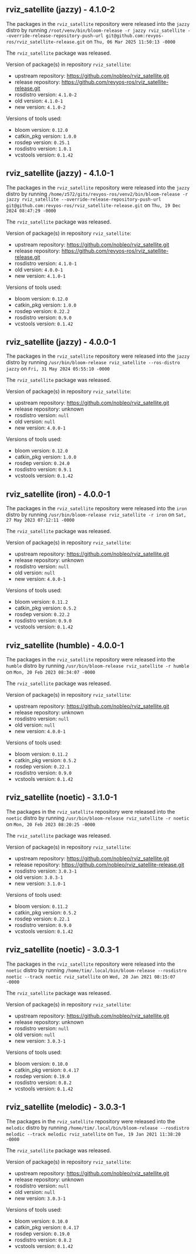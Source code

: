 ## rviz_satellite (jazzy) - 4.1.0-2

The packages in the `rviz_satellite` repository were released into the `jazzy` distro by running `/root/venv/bin/bloom-release -r jazzy rviz_satellite --override-release-repository-push-url git@github.com:revyos-ros/rviz_satellite-release.git` on `Thu, 06 Mar 2025 11:50:13 -0000`

The `rviz_satellite` package was released.

Version of package(s) in repository `rviz_satellite`:

- upstream repository: https://github.com/nobleo/rviz_satellite.git
- release repository: https://github.com/revyos-ros/rviz_satellite-release.git
- rosdistro version: `4.1.0-2`
- old version: `4.1.0-1`
- new version: `4.1.0-2`

Versions of tools used:

- bloom version: `0.12.0`
- catkin_pkg version: `1.0.0`
- rosdep version: `0.25.1`
- rosdistro version: `1.0.1`
- vcstools version: `0.1.42`


## rviz_satellite (jazzy) - 4.1.0-1

The packages in the `rviz_satellite` repository were released into the `jazzy` distro by running `/home/z572/gits/revyos-ros/venv2/bin/bloom-release -r jazzy rviz_satellite --override-release-repository-push-url git@github.com:revyos-ros/rviz_satellite-release.git` on `Thu, 19 Dec 2024 08:47:29 -0000`

The `rviz_satellite` package was released.

Version of package(s) in repository `rviz_satellite`:

- upstream repository: https://github.com/nobleo/rviz_satellite.git
- release repository: https://github.com/revyos-ros/rviz_satellite-release.git
- rosdistro version: `4.1.0-1`
- old version: `4.0.0-1`
- new version: `4.1.0-1`

Versions of tools used:

- bloom version: `0.12.0`
- catkin_pkg version: `1.0.0`
- rosdep version: `0.22.2`
- rosdistro version: `0.9.0`
- vcstools version: `0.1.42`


## rviz_satellite (jazzy) - 4.0.0-1

The packages in the `rviz_satellite` repository were released into the `jazzy` distro by running `/usr/bin/bloom-release rviz_satellite --ros-distro jazzy` on `Fri, 31 May 2024 05:55:10 -0000`

The `rviz_satellite` package was released.

Version of package(s) in repository `rviz_satellite`:

- upstream repository: https://github.com/nobleo/rviz_satellite.git
- release repository: unknown
- rosdistro version: `null`
- old version: `null`
- new version: `4.0.0-1`

Versions of tools used:

- bloom version: `0.12.0`
- catkin_pkg version: `1.0.0`
- rosdep version: `0.24.0`
- rosdistro version: `0.9.1`
- vcstools version: `0.1.42`


## rviz_satellite (iron) - 4.0.0-1

The packages in the `rviz_satellite` repository were released into the `iron` distro by running `/usr/bin/bloom-release rviz_satellite -r iron` on `Sat, 27 May 2023 07:12:11 -0000`

The `rviz_satellite` package was released.

Version of package(s) in repository `rviz_satellite`:

- upstream repository: https://github.com/nobleo/rviz_satellite.git
- release repository: unknown
- rosdistro version: `null`
- old version: `null`
- new version: `4.0.0-1`

Versions of tools used:

- bloom version: `0.11.2`
- catkin_pkg version: `0.5.2`
- rosdep version: `0.22.2`
- rosdistro version: `0.9.0`
- vcstools version: `0.1.42`


## rviz_satellite (humble) - 4.0.0-1

The packages in the `rviz_satellite` repository were released into the `humble` distro by running `/usr/bin/bloom-release rviz_satellite -r humble` on `Mon, 20 Feb 2023 08:34:07 -0000`

The `rviz_satellite` package was released.

Version of package(s) in repository `rviz_satellite`:

- upstream repository: https://github.com/nobleo/rviz_satellite.git
- release repository: unknown
- rosdistro version: `null`
- old version: `null`
- new version: `4.0.0-1`

Versions of tools used:

- bloom version: `0.11.2`
- catkin_pkg version: `0.5.2`
- rosdep version: `0.22.1`
- rosdistro version: `0.9.0`
- vcstools version: `0.1.42`


## rviz_satellite (noetic) - 3.1.0-1

The packages in the `rviz_satellite` repository were released into the `noetic` distro by running `/usr/bin/bloom-release rviz_satellite -r noetic` on `Mon, 20 Feb 2023 08:20:25 -0000`

The `rviz_satellite` package was released.

Version of package(s) in repository `rviz_satellite`:

- upstream repository: https://github.com/nobleo/rviz_satellite.git
- release repository: https://github.com/nobleo/rviz_satellite-release.git
- rosdistro version: `3.0.3-1`
- old version: `3.0.3-1`
- new version: `3.1.0-1`

Versions of tools used:

- bloom version: `0.11.2`
- catkin_pkg version: `0.5.2`
- rosdep version: `0.22.1`
- rosdistro version: `0.9.0`
- vcstools version: `0.1.42`


## rviz_satellite (noetic) - 3.0.3-1

The packages in the `rviz_satellite` repository were released into the `noetic` distro by running `/home/tim/.local/bin/bloom-release --rosdistro noetic --track noetic rviz_satellite` on `Wed, 20 Jan 2021 08:15:07 -0000`

The `rviz_satellite` package was released.

Version of package(s) in repository `rviz_satellite`:

- upstream repository: https://github.com/nobleo/rviz_satellite.git
- release repository: unknown
- rosdistro version: `null`
- old version: `null`
- new version: `3.0.3-1`

Versions of tools used:

- bloom version: `0.10.0`
- catkin_pkg version: `0.4.17`
- rosdep version: `0.19.0`
- rosdistro version: `0.8.2`
- vcstools version: `0.1.42`


## rviz_satellite (melodic) - 3.0.3-1

The packages in the `rviz_satellite` repository were released into the `melodic` distro by running `/home/tim/.local/bin/bloom-release --rosdistro melodic --track melodic rviz_satellite` on `Tue, 19 Jan 2021 11:38:20 -0000`

The `rviz_satellite` package was released.

Version of package(s) in repository `rviz_satellite`:

- upstream repository: https://github.com/nobleo/rviz_satellite.git
- release repository: unknown
- rosdistro version: `null`
- old version: `null`
- new version: `3.0.3-1`

Versions of tools used:

- bloom version: `0.10.0`
- catkin_pkg version: `0.4.17`
- rosdep version: `0.19.0`
- rosdistro version: `0.8.2`
- vcstools version: `0.1.42`



